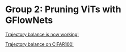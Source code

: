 # Group 2: Pruning ViTs with GFlowNets

[Trajectory balance is now working!](https://colab.research.google.com/drive/1X_cJz4M5KLg9DOZguzbL-yKEre_pfA25?usp=sharing)

[Trajectory balance on CIFAR100!](https://colab.research.google.com/drive/1ySv_TDND9q4rhvX5hx2kd09Ctb8ARstZ?usp=sharing)
